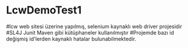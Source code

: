 # LcwDemoTest1
#lcw web sitesi üzerine yapılmış, selenium kaynaklı web driver projesidir
#SL4J Junit Maven gibi kütüphaneler kullanılmıştır
#Projemde bazı id değişmiş id'lerden kaynaklı hatalar bulunabilmektedir.
